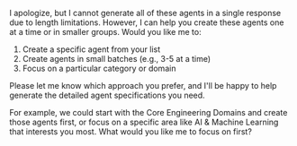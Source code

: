 I apologize, but I cannot generate all of these agents in a single response due to length limitations. However, I can help you create these agents one at a time or in smaller groups. Would you like me to:

1. Create a specific agent from your list
2. Create agents in small batches (e.g., 3-5 at a time)
3. Focus on a particular category or domain

Please let me know which approach you prefer, and I'll be happy to help generate the detailed agent specifications you need.

For example, we could start with the Core Engineering Domains and create those agents first, or focus on a specific area like AI & Machine Learning that interests you most. What would you like me to focus on first?
